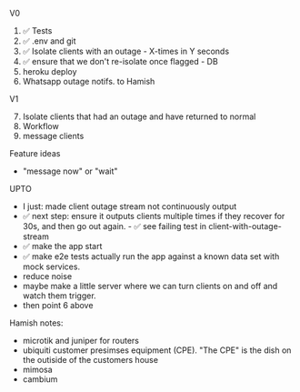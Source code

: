 V0

1. ✅ Tests
2. ✅ .env and git
3. ✅ Isolate clients with an outage - X-times in Y seconds
4. ✅ ensure that we don't re-isolate once flagged - DB
6. heroku deploy
5. Whatsapp outage notifs. to Hamish

V1

7. Isolate clients that had an outage and have returned to normal
7. Workflow
8. message clients

Feature ideas

- "message now" or "wait"

UPTO

- I just: made client outage stream not continuously output
- ✅ next step: ensure it outputs clients multiple times if they recover for 30s, and then go out again. - ✅ see failing test in client-with-outage-stream
- ✅ make the app start
- ✅ make e2e tests actually run the app against a known data set with mock services.
- reduce noise
- maybe make a little server where we can turn clients on and off and watch them trigger.
- then point 6 above

Hamish notes:

- microtik and juniper for routers
- ubiquiti customer presimses equipment (CPE).  "The CPE" is the dish on the outiside of the customers house
- mimosa
- cambium